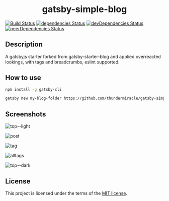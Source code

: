 <h1 align="center">gatsby-simple-blog</h1>

[![Build Status](https://travis-ci.org/thundermiracle/gatsby-simple-blog.svg)](https://travis-ci.org/thundermiracle/gatsby-simple-blog)
[![dependencies Status](https://david-dm.org/thundermiracle/gatsby-simple-blog/status.svg)](https://david-dm.org/thundermiracle/gatsby-simple-blog)
[![devDependencies Status](https://david-dm.org/thundermiracle/gatsby-simple-blog/dev-status.svg)](https://david-dm.org/thundermiracle/gatsby-simple-blog?type=dev)
[![peerDependencies Status](https://david-dm.org/thundermiracle/gatsby-simple-blog/peer-status.svg)](https://david-dm.org/thundermiracle/gatsby-simple-blog?type=peer)

## Description

A gatsbyjs starter forked from gatsby-starter-blog and applied overreacted lookings, with tags and breadcrumbs, eslint supported.

## How to use

```sh
npm install -g gatsby-cli

gatsby new my-blog-folder https://github.com/thundermiracle/gatsby-simple-blog
```

## Screenshots

![top--light](./screenshots/top.png)

![post](./screenshots/post.png)

![tag](./screenshots/tag.png)

![alltags](./screenshots/alltags.png)

![top--dark](./screenshots/top-dark.png)

## License

This project is licensed under the terms of the [MIT license](/LICENSE).
